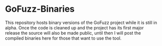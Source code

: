 # GoFuzz-Binaries
This repository hosts binary versions of the GoFuzz project while it is still in alpha. Once the code is cleaned up and the project has its first major release the source will also be made public, until then I will post the compiled binaries here for those that want to use the tool.
